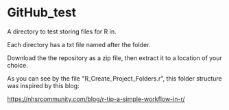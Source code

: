 # GitHub_test
A directory to test storing files for R in.

Each directory has a txt file named after the folder.

Download the the repository as a zip file, then extract it to a location of your choice.

As you can see by the file "R_Create_Project_Folders.r", this folder structure was inspired by this blog:

https://nhsrcommunity.com/blog/r-tip-a-simple-workflow-in-r/


